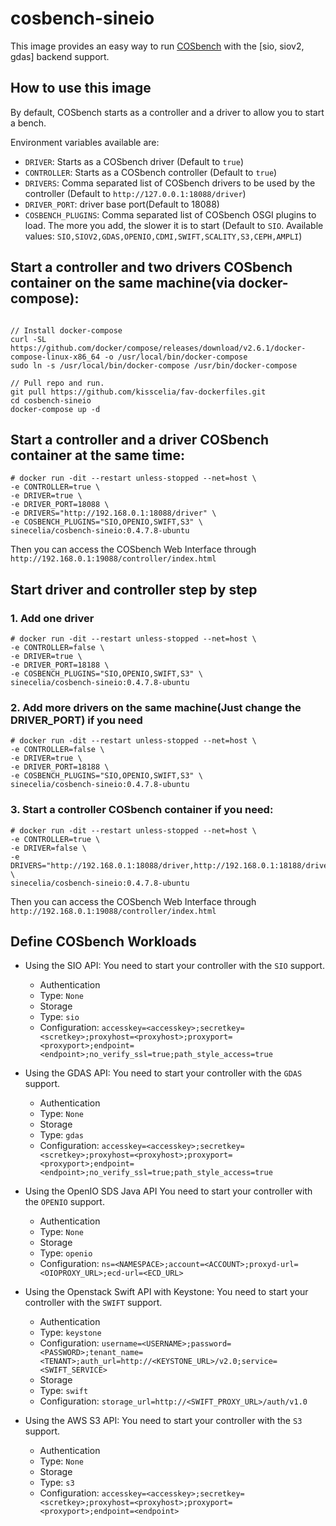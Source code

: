 # cosbench-sineio

This image provides an easy way to run [COSbench](https://github.com/sine-io/cosbench-sineio.git) with the [sio, siov2, gdas] backend support.

## How to use this image

By default, COSbench starts as a controller and a driver to allow you to start
a bench.

Environment variables available are:  
- `DRIVER`: Starts as a COSbench driver (Default to `true`)
- `CONTROLLER`: Starts as a COSbench controller (Default to `true`)
- `DRIVERS`: Comma separated list of COSbench drivers to be used by the controller
 (Default to `http://127.0.0.1:18088/driver`)
- `DRIVER_PORT`: driver base port(Default to 18088)
- `COSBENCH_PLUGINS`: Comma separated list of COSbench OSGI plugins to load. The more you add, the slower it is to start (Default to `SIO`. Available values: `SIO,SIOV2,GDAS,OPENIO,CDMI,SWIFT,SCALITY,S3,CEPH,AMPLI`)

## Start a controller and two drivers COSbench container on the same machine(via docker-compose):
```console

// Install docker-compose
curl -SL https://github.com/docker/compose/releases/download/v2.6.1/docker-compose-linux-x86_64 -o /usr/local/bin/docker-compose
sudo ln -s /usr/local/bin/docker-compose /usr/bin/docker-compose

// Pull repo and run.
git pull https://github.com/kisscelia/fav-dockerfiles.git
cd cosbench-sineio
docker-compose up -d
```

## Start a controller and a driver COSbench container at the same time:  
```console
# docker run -dit --restart unless-stopped --net=host \
-e CONTROLLER=true \
-e DRIVER=true \
-e DRIVER_PORT=18088 \
-e DRIVERS="http://192.168.0.1:18088/driver" \
-e COSBENCH_PLUGINS="SIO,OPENIO,SWIFT,S3" \
sinecelia/cosbench-sineio:0.4.7.8-ubuntu
```
Then you can access the COSbench Web Interface through `http://192.168.0.1:19088/controller/index.html`


## Start driver and controller step by step

### 1. Add one driver
```console
# docker run -dit --restart unless-stopped --net=host \
-e CONTROLLER=false \
-e DRIVER=true \
-e DRIVER_PORT=18188 \
-e COSBENCH_PLUGINS="SIO,OPENIO,SWIFT,S3" \
sinecelia/cosbench-sineio:0.4.7.8-ubuntu
```

### 2. Add more drivers on the same machine(Just change the DRIVER_PORT) if you need

```console
# docker run -dit --restart unless-stopped --net=host \
-e CONTROLLER=false \
-e DRIVER=true \
-e DRIVER_PORT=18188 \
-e COSBENCH_PLUGINS="SIO,OPENIO,SWIFT,S3" \
sinecelia/cosbench-sineio:0.4.7.8-ubuntu
```

### 3. Start a controller COSbench container if you need:  
```console
# docker run -dit --restart unless-stopped --net=host \
-e CONTROLLER=true \
-e DRIVER=false \
-e DRIVERS="http://192.168.0.1:18088/driver,http://192.168.0.1:18188/driver" \
sinecelia/cosbench-sineio:0.4.7.8-ubuntu
```
Then you can access the COSbench Web Interface through `http://192.168.0.1:19088/controller/index.html`

## Define COSbench Workloads

- Using the SIO API:
You need to start your controller with the `SIO` support.
  * Authentication
  * Type: `None`
  * Storage
  * Type: `sio`
  * Configuration: `accesskey=<accesskey>;secretkey=<scretkey>;proxyhost=<proxyhost>;proxyport=<proxyport>;endpoint=<endpoint>;no_verify_ssl=true;path_style_access=true`

- Using the GDAS API:
You need to start your controller with the `GDAS` support.
  * Authentication
  * Type: `None`
  * Storage
  * Type: `gdas`
  * Configuration: `accesskey=<accesskey>;secretkey=<scretkey>;proxyhost=<proxyhost>;proxyport=<proxyport>;endpoint=<endpoint>;no_verify_ssl=true;path_style_access=true`

- Using the OpenIO SDS Java API
You need to start your controller with the `OPENIO` support.
  * Authentication
  * Type: `None`
  * Storage
  * Type: `openio`
  * Configuration: `ns=<NAMESPACE>;account=<ACCOUNT>;proxyd-url=<OIOPROXY_URL>;ecd-url=<ECD_URL>`

- Using the Openstack Swift API with Keystone:
You need to start your controller with the `SWIFT` support.
  * Authentication
  * Type: `keystone`
  * Configuration: `username=<USERNAME>;password=<PASSWORD>;tenant_name=<TENANT>;auth_url=http://<KEYSTONE_URL>/v2.0;service=<SWIFT_SERVICE>`
  * Storage
  * Type: `swift`
  * Configuration: `storage_url=http://<SWIFT_PROXY_URL>/auth/v1.0`

- Using the AWS S3 API:
You need to start your controller with the `S3` support.
  * Authentication
  * Type: `None`
  * Storage
  * Type: `s3`
  * Configuration: `accesskey=<accesskey>;secretkey=<scretkey>;proxyhost=<proxyhost>;proxyport=<proxyport>;endpoint=<endpoint>`

